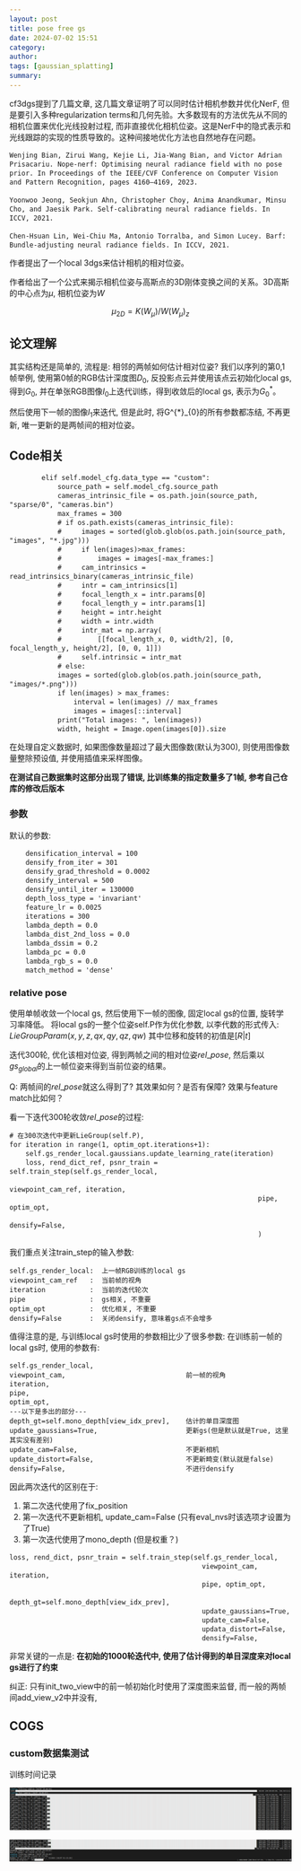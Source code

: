 ```yaml
---
layout: post
title: pose free gs
date: 2024-07-02 15:51
category: 
author: 
tags: [gaussian_splatting]
summary: 
---
```


cf3dgs提到了几篇文章, 这几篇文章证明了可以同时估计相机参数并优化NerF, 但是要引入多种regularization terms和几何先验。大多数现有的方法优先从不同的相机位置来优化光线投射过程, 而非直接优化相机位姿。这是NerF中的隐式表示和光线跟踪的实现的性质导致的。这种间接地优化方法也自然地存在问题。

    Wenjing Bian, Zirui Wang, Kejie Li, Jia-Wang Bian, and Victor Adrian Prisacariu. Nope-nerf: Optimising neural radiance field with no pose prior. In Proceedings of the IEEE/CVF Conference on Computer Vision and Pattern Recognition, pages 4160–4169, 2023.

    Yoonwoo Jeong, Seokjun Ahn, Christopher Choy, Anima Anandkumar, Minsu Cho, and Jaesik Park. Self-calibrating neural radiance fields. In ICCV, 2021.

    Chen-Hsuan Lin, Wei-Chiu Ma, Antonio Torralba, and Simon Lucey. Barf: Bundle-adjusting neural radiance fields. In ICCV, 2021.

作者提出了一个local 3dgs来估计相机的相对位姿。

作者给出了一个公式来揭示相机位姿与高斯点的3D刚体变换之间的关系。3D高斯的中心点为$\mu$, 相机位姿为$W$

$$
\mu_{2D}=K(W_{\mu})/W(W_{\mu})_z
$$

## 论文理解

其实结构还是简单的, 
流程是: 相邻的两帧如何估计相对位姿? 我们以序列的第0,1帧举例, 使用第0帧的RGB估计深度图$D_{0}$, 反投影点云并使用该点云初始化local gs, 得到$G_{0}$, 并在单张RGB图像$I_{0}$上迭代训练，得到收敛后的local gs, 表示为$G^{*}_{0}$。

然后使用下一帧的图像$I_{1}$来迭代, 但是此时, 将G^{*}_{0}的所有参数都冻结, 不再更新, 唯一更新的是两帧间的相对位姿。

## Code相关

~~~
        elif self.model_cfg.data_type == "custom":
            source_path = self.model_cfg.source_path
            cameras_intrinsic_file = os.path.join(source_path, "sparse/0", "cameras.bin")
            max_frames = 300
            # if os.path.exists(cameras_intrinsic_file):
            #     images = sorted(glob.glob(os.path.join(source_path, "images", "*.jpg")))
            #     if len(images)>max_frames:
            #         images = images[-max_frames:]
            #     cam_intrinsics = read_intrinsics_binary(cameras_intrinsic_file)
            #     intr = cam_intrinsics[1]
            #     focal_length_x = intr.params[0]
            #     focal_length_y = intr.params[1]
            #     height = intr.height
            #     width = intr.width
            #     intr_mat = np.array(
            #         [[focal_length_x, 0, width/2], [0, focal_length_y, height/2], [0, 0, 1]])
            #     self.intrinsic = intr_mat
            # else:
            images = sorted(glob.glob(os.path.join(source_path, "images/*.png")))  
            if len(images) > max_frames:
                interval = len(images) // max_frames
                images = images[::interval]
            print("Total images: ", len(images))
            width, height = Image.open(images[0]).size
~~~
在处理自定义数据时, 如果图像数量超过了最大图像数(默认为300), 则使用图像数量整除预设值, 并使用插值来采样图像。

**在测试自己数据集时这部分出现了错误, 比训练集的指定数量多了1帧, 参考自己仓库的修改后版本**

### 参数

默认的参数:
~~~
    densification_interval = 100
    densify_from_iter = 301
    densify_grad_threshold = 0.0002
    densify_interval = 500
    densify_until_iter = 130000
    depth_loss_type = 'invariant'
    feature_lr = 0.0025
    iterations = 300
    lambda_depth = 0.0
    lambda_dist_2nd_loss = 0.0
    lambda_dssim = 0.2
    lambda_pc = 0.0
    lambda_rgb_s = 0.0
    match_method = 'dense'
~~~

### relative pose

使用单帧收敛一个local gs, 然后使用下一帧的图像, 固定local gs的位置, 旋转学习率降低。 将local gs的一整个位姿self.P作为优化参数, 以李代数的形式传入: $LieGroupParam(x,y,z,qx,qy,qz,qw)$ 其中位移和旋转的初值是$[R|t]$

迭代300轮, 优化该相对位姿, 得到两帧之间的相对位姿$rel\_pose$, 然后乘以$gs_{global}$的上一帧位姿来得到当前位姿的结果。

Q: 两帧间的$rel\_pose$就这么得到了? 其效果如何？是否有保障? 效果与feature match比如何？

看一下迭代300轮收敛$rel\_pose$的过程: 
~~~
# 在300次迭代中更新LieGroup(self.P), 
for iteration in range(1, optim_opt.iterations+1):
    self.gs_render_local.gaussians.update_learning_rate(iteration)
    loss, rend_dict_ref, psnr_train = self.train_step(self.gs_render_local,
                                                              viewpoint_cam_ref, iteration,
                                                              pipe, optim_opt,
                                                              densify=False,
                                                              )
~~~

我们重点关注train_step的输入参数: 

~~~
self.gs_render_local:  上一帧RGB训练的local gs
viewpoint_cam_ref   :  当前帧的视角
iteration           :  当前的迭代轮次
pipe                :  gs相关, 不重要
optim_opt           :  优化相关, 不重要
densify=False       :  关闭densify, 意味着gs点不会增多
~~~

值得注意的是, 与训练local gs时使用的参数相比少了很多参数:
在训练前一帧的local gs时, 使用的参数有:
~~~
self.gs_render_local,
viewpoint_cam,                              前一帧的视角
iteration,
pipe,
optim_opt,
---以下是多出的部分---
depth_gt=self.mono_depth[view_idx_prev],    估计的单目深度图
update_gaussians=True,                      更新gs(但是默认就是True, 这里其实没有差别)
update_cam=False,                           不更新相机
update_distort=False,                       不更新畸变(默认就是false)
densify=False,                              不进行densify
~~~
因此两次迭代的区别在于: 
1. 第二次迭代使用了fix_position
2. 第一次迭代不更新相机, update_cam=False (只有eval_nvs时该选项才设置为了True)
3. 第一次迭代使用了mono_depth (但是权重？)

~~~
loss, rend_dict, psnr_train = self.train_step(self.gs_render_local,
                                                viewpoint_cam, iteration,
                                                pipe, optim_opt,
                                                depth_gt=self.mono_depth[view_idx_prev],
                                                update_gaussians=True,
                                                update_cam=False,
                                                updata_distort=False,
                                                densify=False, 
~~~

非常关键的一点是: **在初始的1000轮迭代中, 使用了估计得到的单目深度来对local gs进行了约束**

纠正: 只有init_two_view中的前一帧初始化时使用了深度图来监督, 而一般的两帧间add_view_v2中并没有, 

## COGS

### custom数据集测试

训练时间记录

![](/assets/img/2024-07-19-09-24-18.png)

![](/assets/img/2024-07-19-09-24-58.png)